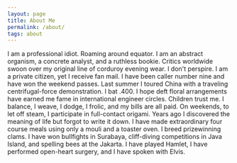 ```yaml
---
layout: page
title: About Me
permalink: /about/
tags: about
---
```


I am a professional idiot. Roaming around equator. I am an abstract organism, a concrete analyst, and a ruthless bookie. Critics worldwide swoon over my original line of corduroy evening wear. I don't perspire. I am a private citizen, yet I receive fan mail. I have been caller number nine and have won the weekend passes. Last summer I toured China with a traveling centrifugal-force demonstration. I bat .400. I hope deft floral arrangements have earned me fame in international engineer circles. Children trust me. I balance, I weave, I dodge, I frolic, and my bills are all paid. On weekends, to let off steam, I participate in full-contact origami. Years ago I discovered the meaning of life but forgot to write it down. I have made extraordinary four course meals using only a mouli and a toaster oven. I breed prizewinning clams. I have won bullfights in Surabaya, cliff-diving competitions in Java Island, and spelling bees at the Jakarta. I have played Hamlet, I have performed open-heart surgery, and I have spoken with Elvis.